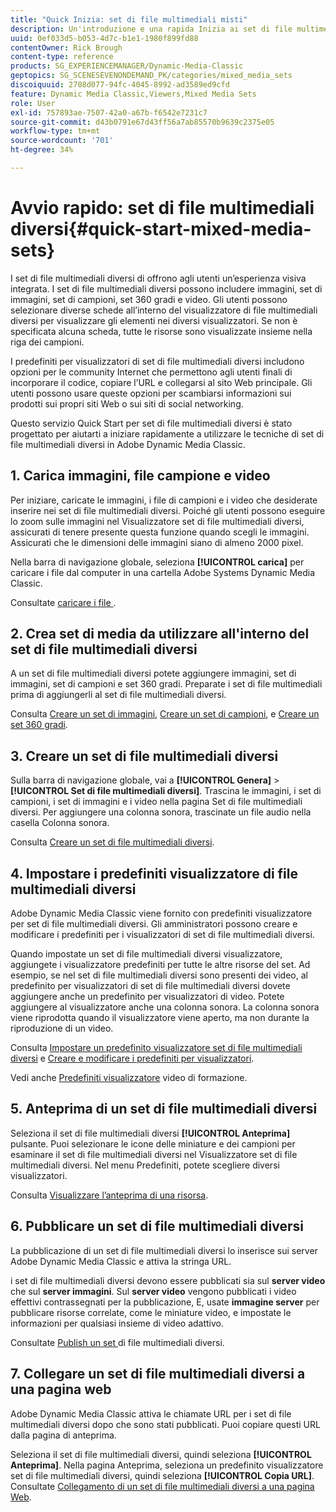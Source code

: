 ```yaml
---
title: "Quick Inizia: set di file multimediali misti"
description: Un'introduzione e una rapida Inizia ai set di file multimediali diversi per aiutarti a velocizzare e correre rapidamente in Adobe Systems Dynamic Media Classic.
uuid: 0ef033d5-b053-4d7c-b1e1-1980f899fd88
contentOwner: Rick Brough
content-type: reference
products: SG_EXPERIENCEMANAGER/Dynamic-Media-Classic
geptopics: SG_SCENESEVENONDEMAND_PK/categories/mixed_media_sets
discoiquuid: 2708d077-94fc-4045-8992-ad3589ed9cfd
feature: Dynamic Media Classic,Viewers,Mixed Media Sets
role: User
exl-id: 757893ae-7507-42a0-a67b-f6542e7231c7
source-git-commit: d43b0791e67d43ff56a7ab85570b9639c2375e05
workflow-type: tm+mt
source-wordcount: '701'
ht-degree: 34%

---
```


# Avvio rapido: set di file multimediali diversi{#quick-start-mixed-media-sets}

I set di file multimediali diversi di offrono agli utenti un’esperienza visiva integrata. I set di file multimediali diversi possono includere immagini, set di immagini, set di campioni, set 360 gradi e video. Gli utenti possono selezionare diverse schede all’interno del visualizzatore di file multimediali diversi per visualizzare gli elementi nei diversi visualizzatori. Se non è specificata alcuna scheda, tutte le risorse sono visualizzate insieme nella riga dei campioni.

I predefiniti per visualizzatori di set di file multimediali diversi includono opzioni per le community Internet che permettono agli utenti finali di incorporare il codice, copiare l’URL e collegarsi al sito Web principale. Gli utenti possono usare queste opzioni per scambiarsi informazioni sui prodotti sui propri siti Web o sui siti di social networking.

Questo servizio Quick Start per set di file multimediali diversi è stato progettato per aiutarti a iniziare rapidamente a utilizzare le tecniche di set di file multimediali diversi in Adobe Dynamic Media Classic.

## 1. Carica immagini, file campione e video

Per iniziare, caricate le immagini, i file di campioni e i video che desiderate inserire nei set di file multimediali diversi. Poiché gli utenti possono eseguire lo zoom sulle immagini nel Visualizzatore set di file multimediali diversi, assicurati di tenere presente questa funzione quando scegli le immagini. Assicurati che le dimensioni delle immagini siano di almeno 2000 pixel.

Nella barra di navigazione globale, seleziona **[!UICONTROL carica]** per caricare i file dal computer in una cartella Adobe Systems Dynamic Media Classic.

Consultate [ caricare i file ](uploading-files.md#uploading-your-files) .

## 2. Crea set di media da utilizzare all&#39;interno del set di file multimediali diversi

A un set di file multimediali diversi potete aggiungere immagini, set di immagini, set di campioni e set 360 gradi. Preparate i set di file multimediali prima di aggiungerli al set di file multimediali diversi.

Consulta [Creare un set di immagini](creating-image-set.md#creating-an-image-set), [Creare un set di campioni](creating-swatch-set.md#creating-a-swatch-set), e [Creare un set 360 gradi](creating-spin-set.md#creating-a-spin-set).

## 3. Creare un set di file multimediali diversi

Sulla barra di navigazione globale, vai a **[!UICONTROL Genera]** > **[!UICONTROL Set di file multimediali diversi]**. Trascina le immagini, i set di campioni, i set di immagini e i video nella pagina Set di file multimediali diversi. Per aggiungere una colonna sonora, trascinate un file audio nella casella Colonna sonora.

Consulta [Creare un set di file multimediali diversi](creating-mixed-media-set.md#creating-a-mixed-media-set).

## 4. Impostare i predefiniti visualizzatore di file multimediali diversi

Adobe Dynamic Media Classic viene fornito con predefiniti visualizzatore per set di file multimediali diversi. Gli amministratori possono creare e modificare i predefiniti per i visualizzatori di set di file multimediali diversi.

Quando impostate un set di file multimediali diversi visualizzatore, aggiungete i visualizzatore predefiniti per tutte le altre risorse del set. Ad esempio, se nel set di file multimediali diversi sono presenti dei video, al predefinito per visualizzatori di set di file multimediali diversi dovete aggiungere anche un predefinito per visualizzatori di video. Potete aggiungere al visualizzatore anche una colonna sonora. La colonna sonora viene riprodotta quando il visualizzatore viene aperto, ma non durante la riproduzione di un video.

Consulta [Impostare un predefinito visualizzatore set di file multimediali diversi](setting-mixed-media-set-viewer.md#setting-up-a-mixed-media-set-viewer-preset) e [Creare e modificare i predefiniti per visualizzatori](application-setup.md#adding-and-editing-viewer-presets).

Vedi anche [Predefiniti visualizzatore](https://s7d5.scene7.com/s7viewers/html5/VideoViewer.html?videoserverurl=https://s7d5.scene7.com/is/content/&amp;emailurl=https://s7d5.scene7.com/s7/emailFriend&amp;serverUrl=https://s7d5.scene7.com/is/image/&amp;config=Scene7SharedAssets/Universal_HTML5_Video&amp;contenturl=https://s7d5.scene7.com/skins/&amp;asset=S7tutorials/550_viewer-presets_converted%20renamed_Done-AVS) video di formazione.

## 5. Anteprima di un set di file multimediali diversi

Seleziona il set di file multimediali diversi **[!UICONTROL Anteprima]** pulsante. Puoi selezionare le icone delle miniature e dei campioni per esaminare il set di file multimediali diversi nel Visualizzatore set di file multimediali diversi. Nel menu Predefiniti, potete scegliere diversi visualizzatori.

Consulta [Visualizzare l’anteprima di una risorsa](previewing-asset.md#previewing-an-asset).

## 6. Pubblicare un set di file multimediali diversi

La pubblicazione di un set di file multimediali diversi lo inserisce sui server Adobe Dynamic Media Classic e attiva la stringa URL.

i set di file multimediali diversi devono essere pubblicati sia sul **server video** che sul **server immagini**. Sul **server video** vengono pubblicati i video effettivi contrassegnati per la pubblicazione, E, usate **immagine server** per pubblicare risorse correlate, come le miniature video, e impostate le informazioni per qualsiasi insieme di video adattivo.

Consultate [ Publish un set ](publishing-mixed-media-set.md#publishing-a-mixed-media-set) di file multimediali diversi.

## 7. Collegare un set di file multimediali diversi a una pagina web

Adobe Dynamic Media Classic attiva le chiamate URL per i set di file multimediali diversi dopo che sono stati pubblicati. Puoi copiare questi URL dalla pagina di anteprima.

Seleziona il set di file multimediali diversi, quindi seleziona **[!UICONTROL Anteprima]**. Nella pagina Anteprima, seleziona un predefinito visualizzatore set di file multimediali diversi, quindi seleziona **[!UICONTROL Copia URL]**. Consultate [Collegamento di un set di file multimediali diversi a una pagina Web](linking-mixed-media-set-web.md#linking-a-mixed-media-set-to-a-web-page).
